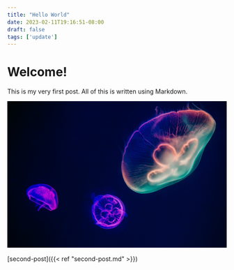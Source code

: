 ```yaml
---
title: "Hello World"
date: 2023-02-11T19:16:51-08:00
draft: false
tags: ['update']
---
```


# Welcome!

This is my very first post. All of this is written using Markdown.

![jellyfish](/cool-jellyfish.jpg)

[second-post]({{< ref "second-post.md" >}})


